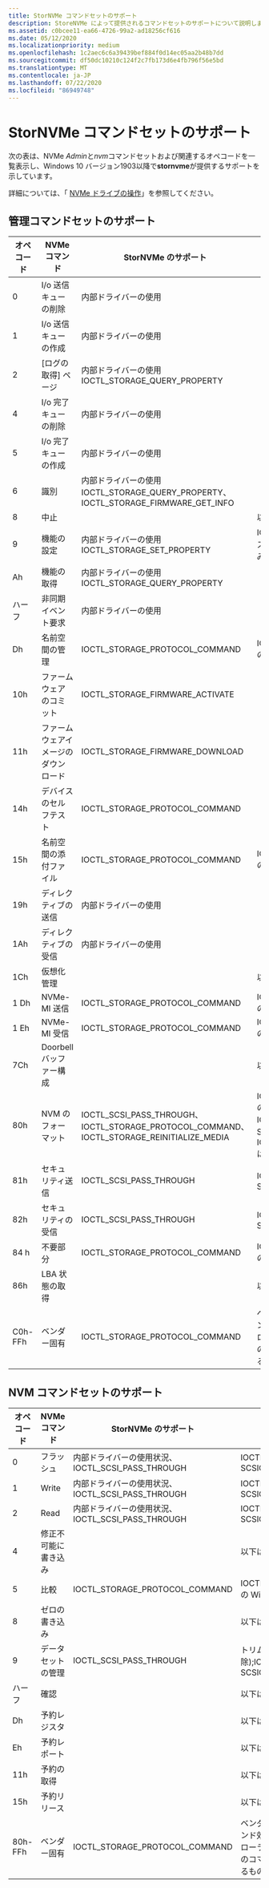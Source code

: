 ```yaml
---
title: StorNVMe コマンドセットのサポート
description: StoreNVMe によって提供されるコマンドセットのサポートについて説明します。
ms.assetid: c0bcee11-ea66-4726-99a2-ad18256cf616
ms.date: 05/12/2020
ms.localizationpriority: medium
ms.openlocfilehash: 1c2aec6c6a39439bef884f0d14ec05aa2b48b7dd
ms.sourcegitcommit: df50dc10210c124f2c7fb173d6e4fb796f56e5bd
ms.translationtype: MT
ms.contentlocale: ja-JP
ms.lasthandoff: 07/22/2020
ms.locfileid: "86949748"
---
```

# <a name="stornvme-command-set-support"></a>StorNVMe コマンドセットのサポート

次の表は、NVMe *Admin*と*nvm*コマンドセットおよび関連するオペコードを一覧表示し、Windows 10 バージョン1903以降で**stornvme**が提供するサポートを示しています。  

詳細については、「 [NVMe ドライブの操作](https://docs.microsoft.com/windows/win32/fileio/working-with-nvme-devices#protocol-specific-queries)」を参照してください。

## <a name="admin-command-set-support"></a>管理コマンドセットのサポート

| オペコード  | NVMe コマンド                | StorNVMe のサポート      | 説明 |
| ------  | --------------------------  | --------------------- | -------- |
| 0       | I/o 送信キューの削除 | 内部ドライバーの使用 |    |
| 1       | I/o 送信キューの作成 | 内部ドライバーの使用 |    |
| 2       | [ログの取得] ページ                | 内部ドライバーの使用IOCTL_STORAGE_QUERY_PROPERTY |   |
| 4       | I/o 完了キューの削除 | 内部ドライバーの使用 |   |
| 5       | I/o 完了キューの作成 | 内部ドライバーの使用 |
| 6       | 識別                    | 内部ドライバーの使用IOCTL_STORAGE_QUERY_PROPERTY、IOCTL_STORAGE_FIRMWARE_GET_INFO |   |
| 8       | 中止                       |   | 以下は現在サポートされていません |
| 9       | 機能の設定                | 内部ドライバーの使用IOCTL_STORAGE_SET_PROPERTY | IOCTL_STORAGE_SET_PROPERTY 用のホスト制御の温度管理セット機能に対してのみ有効です |
| Ah      | 機能の取得                | 内部ドライバーの使用IOCTL_STORAGE_QUERY_PROPERTY |   |
| ハーフ      | 非同期イベント要求  | 内部ドライバーの使用 |   |   |
| Dh      | 名前空間の管理        | IOCTL_STORAGE_PROTOCOL_COMMAND | IOCTL_STORAGE_PROTOCOL_COMMAND の Win PE モードでのみ有効です |
| 10h     | ファームウェアのコミット             | IOCTL_STORAGE_FIRMWARE_ACTIVATE  | |
| 11h     | ファームウェアイメージのダウンロード     | IOCTL_STORAGE_FIRMWARE_DOWNLOAD  | |
| 14h     | デバイスのセルフテスト            | IOCTL_STORAGE_PROTOCOL_COMMAND  | |
| 15h     | 名前空間の添付ファイル        | IOCTL_STORAGE_PROTOCOL_COMMAND | IOCTL_STORAGE_PROTOCOL_COMMAND の Win PE モードでのみ有効です |
| 19h     | ディレクティブの送信              | 内部ドライバーの使用 |   |
| 1Ah     | ディレクティブの受信           | 内部ドライバーの使用 |   |
| 1Ch     | 仮想化管理   |   | 以下は現在サポートされていません |
| 1 Dh     | NVMe-MI 送信                | IOCTL_STORAGE_PROTOCOL_COMMAND | IOCTL_STORAGE_PROTOCOL_COMMAND の Win PE モードでのみ有効です |
| 1 Eh     | NVMe-MI 受信             | IOCTL_STORAGE_PROTOCOL_COMMAND | IOCTL_STORAGE_PROTOCOL_COMMAND の Win PE モードでのみ有効です |
| 7Ch     | Doorbell バッファー構成      |   | 以下は現在サポートされていません |
| 80h     | NVM のフォーマット                  | IOCTL_SCSI_PASS_THROUGH、IOCTL_STORAGE_PROTOCOL_COMMAND、IOCTL_STORAGE_REINITIALIZE_MEDIA | IOCTL_STORAGE_PROTOCOL_COMMAND の Win PE モードでのみ有効です。 IOCTL_SCSI_PASS_THROUGH の SCSIOP_SANITIZE。 IOCTL_STORAGE_REINITIALIZE_MEDIA は、暗号化消去だけをサポートします。 |
| 81h     | セキュリティ送信               | IOCTL_SCSI_PASS_THROUGH | IOCTL_SCSI_PASS_THROUGH の SCSIOP_SECURITY_PROTOCOL_OUT |
| 82h     | セキュリティの受信            | IOCTL_SCSI_PASS_THROUGH | IOCTL_SCSI_PASS_THROUGH の SCSIOP_SECURITY_PROTOCOL_IN |
| 84 h     | 不要部分                    | IOCTL_STORAGE_PROTOCOL_COMMAND | IOCTL_STORAGE_PROTOCOL_COMMAND の Win PE モードでのみ有効です |
| 86h     | LBA 状態の取得              |   | 以下は現在サポートされていません |
| C0h-FFh | ベンダー固有             | IOCTL_STORAGE_PROTOCOL_COMMAND | ベンダー固有のパススルーコマンド。 コマンド効果ログをサポートするためにコントローラーが必要です。また、ベンダコマンドのコマンド効果データはサポートされているものとして報告する必要があります。 |

## <a name="nvm-command-set-support"></a>NVM コマンドセットのサポート

| オペコード  | NVMe コマンド                | StorNVMe のサポート      | 説明 |
| ------  | --------------------------  | --------------------- | -------- |
| 0       | フラッシュ                       | 内部ドライバーの使用状況、IOCTL_SCSI_PASS_THROUGH | IOCTL_SCSI_PASS_THROUGH の SCSIOP_SYNCHRONIZE_CACHE |
| 1       | Write                       | 内部ドライバーの使用状況、IOCTL_SCSI_PASS_THROUGH | IOCTL_SCSI_PASS_THROUGH の SCSIOP_WRITE/SCSIOP_WRITE16 |
| 2       | Read                        | 内部ドライバーの使用状況、IOCTL_SCSI_PASS_THROUGH | IOCTL_SCSI_PASS_THROUGH の SCSIOP_READ/SCSIOP_READ16 |
| 4       | 修正不可能に書き込み         |   | 以下は現在サポートされていません |
| 5       | 比較                     | IOCTL_STORAGE_PROTOCOL_COMMAND | IOCTL_STORAGE_PROTOCOL_COMMAND の Win PE モードでのみ有効です |
| 8       | ゼロの書き込み                |   | 以下は現在サポートされていません |
| 9       | データセットの管理          | IOCTL_SCSI_PASS_THROUGH | トリムのみ (割り当て解除);IOCTL_SCSI_PASS_THROUGH の SCSIOP_UNMAP |
| ハーフ      | 確認                      |   | 以下は現在サポートされていません |
| Dh      | 予約レジスタ        |   | 以下は現在サポートされていません |
| Eh      | 予約レポート          |   | 以下は現在サポートされていません |
| 11h     | 予約の取得         |   | 以下は現在サポートされていません |
| 15h     | 予約リリース         |   | 以下は現在サポートされていません |
| 80h-FFh | ベンダー固有             | IOCTL_STORAGE_PROTOCOL_COMMAND | ベンダー固有のパススルーコマンド。 コマンド効果ログをサポートするためにコントローラーが必要です。また、ベンダコマンドのコマンド効果データはサポートされているものとして報告する必要があります。 |
